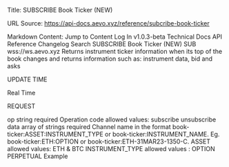 Title: SUBSCRIBE Book Ticker (NEW)

URL Source: https://api-docs.aevo.xyz/reference/subcribe-book-ticker

Markdown Content:
Jump to Content
Log In
v1.0.3-beta
Technical Docs
API Reference
Changelog
Search
SUBSCRIBE Book Ticker (NEW)
SUB wss://ws.aevo.xyz
Returns instrument ticker information when its top of the book changes and returns information such as: instrument data, bid and asks

UPDATE TIME

Real Time

REQUEST

op string required
Operation code allowed values: subscribe unsubscribe
data array of strings required
Channel name in the format book-ticker:ASSET:INSTRUMENT_TYPE or book-ticker:INSTRUMENT_NAME.
Eg. book-ticker:ETH:OPTION or book-ticker:ETH-31MAR23-1350-C.
ASSET allowed values: ETH & BTC
INSTRUMENT_TYPE allowed values : OPTION PERPETUAL
Example
